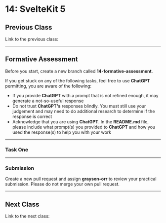 # 14: SvelteKit 5

## Previous Class

Link to the previous class:

---

## Formative Assessment

Before you start, create a new branch called **14-formative-assessment**.

If you get stuck on any of the following tasks, feel free to use **ChatGPT** permitting, you are aware of the following:

- If you provide **ChatGPT** with a prompt that is not refined enough, it may generate a not-so-useful response
- Do not trust **ChatGPT's** responses blindly. You must still use your judgement and may need to do additional research to determine if the response is correct
- Acknowledge that you are using **ChatGPT**. In the **README.md** file, please include what prompt(s) you provided to **ChatGPT** and how you used the response(s) to help you with your work

---

### Task One

---

### Submission

Create a new pull request and assign **grayson-orr** to review your practical submission. Please do not merge your own pull request.

---

## Next Class

Link to the next class:
